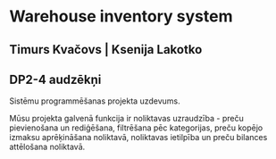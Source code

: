# Warehouse inventory system

## Timurs Kvačovs | Ksenija Lakotko
##         DP2-4 audzēkņi

Sistēmu programmēšanas projekta uzdevums.

Mūsu projekta galvenā funkcija ir noliktavas uzraudzība - preču pievienošana un rediģēšana, filtrēšana pēc kategorijas, preču kopējo izmaksu aprēķināšana noliktavā, noliktavas ietilpība un preču bilances attēlošana noliktavā.

###